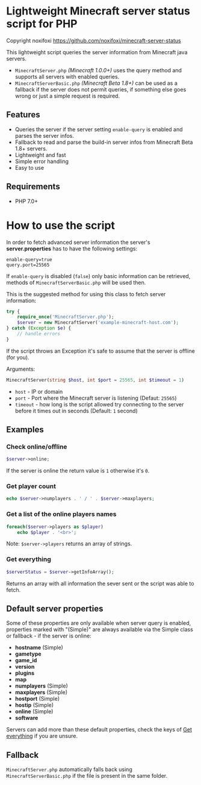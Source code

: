 # Lightweight Minecraft server status script for PHP

Copyright noxifoxi https://github.com/noxifoxi/minecraft-server-status

This lightweight script queries the server information from Minecraft java servers.

- `MinecraftServer.php` *(Minecraft 1.0.0+)* uses the query method and supports all servers with enabled queries.
- `MinecraftServerBasic.php` *(Minecraft Beta 1.8+)* can be used as a fallback if the server does not permit queries, if something else goes wrong or just a simple request is required.

## Features

* Queries the server if the server setting `enable-query` is enabled and parses the server infos.
* Fallback to read and parse the build-in server infos from Minecraft Beta 1.8+ servers.
* Lightweight and fast
* Simple error handling
* Easy to use

## Requirements

* PHP 7.0+

# How to use the script

In order to fetch advanced server information the server's **server.properties** has to have the following settings:
```properties
enable-query=true
query.port=25565
```
If `enable-query` is disabled (`false`) only basic information can be retrieved, methods of `MinecraftServerBasic.php` will be used then.

This is the suggested method for using this class to fetch server information:
```php
try {
	require_once('MinecraftServer.php');
	$server = new MinecraftServer('example-minecraft-host.com');
} catch (Exception $e) {
	// handle errors
}
```
If the script throws an Exception it's safe to assume that the server is offline (for you).

Arguments:
```php
MinecraftServer(string $host, int $port = 25565, int $timeout = 1)
```
- `host` - IP or domain
- `port` - Port where the Minecraft server is listening (Defaut: `25565`)
- `timeout` - how long is the script allowed try connecting to the server before it times out in seconds (Default: `1` second)

## Examples

### Check online/offline

```php
$server->online;
```

If the server is online the return value is `1` otherwise it's `0`.

### Get player count

```php
echo $server->numplayers . ' / ' . $server->maxplayers;
```

### Get a list of the online players names

```php
foreach($server->players as $player)
	echo $player . '<br>';
```

Note: `$server->players` returns an array of strings.

### Get everything

```php
$serverStatus = $server->getInfoArray();
```

Returns an array with all information the sever sent or the script was able to fetch.

## Default server properties

Some of these properties are only available when server query is enabled, properties marked with "(Simple)" are always available via the Simple class or fallback - if the server is online:
- **hostname** (Simple)
- **gametype**
- **game_id**
- **version**
- **plugins**
- **map**
- **numplayers** (Simple)
- **maxplayers** (Simple)
- **hostport** (Simple)
- **hostip** (Simple)
- **online** (Simple)
- **software**

Servers can add more than these default properties, check the keys of [Get everything](#get-everything) if you are unsure.

## Fallback

`MinecraftServer.php` automatically falls back using `MinecraftServerBasic.php` if the file is present in the same folder.
